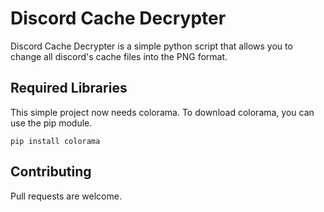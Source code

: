 # Discord Cache Decrypter

Discord Cache Decrypter is a simple python script that allows you to change all discord's cache files into the PNG format.

## Required Libraries
This simple project now needs colorama. To download colorama, you can use the pip module.
```
pip install colorama
```

## Contributing
Pull requests are welcome.
